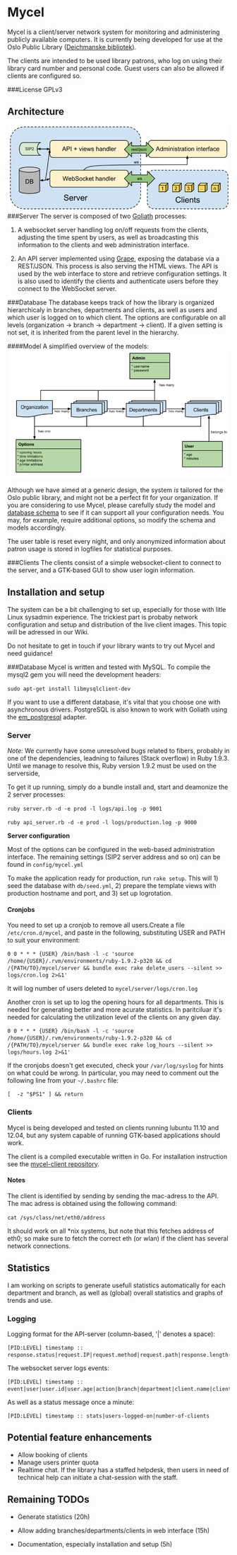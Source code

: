 # Mycel
Mycel is a client/server network system for monitoring and administering publicly available computers. It is currently being developed for use at the Oslo Public Library ([Deichmanske bibliotek]).

The clients are intended to be used library patrons, who log on using their library card number and personal code. Guest users can also be allowed if clients are configured so.

###License
GPLv3

## Architecture
![Mycel architecture](https://github.com/digibib/mycel/raw/master/docs/architecture.png)
###Server
The server is composed of two [Goliath] processes:

1. A websocket server handling log on/off requests from the clients, adjusting the time spent by users, as well as broadcasting this information to the clients and web administration interface.

2. An API server implemented using [Grape], exposing the database via a REST/JSON. This process is also serving the HTML views. The API is used by the web interface to store and retrieve configuration settings. It is also used to identify the clients and authenticate users before they connect to the WebSocket server.

###Database
The database keeps track of how the library is organized hierarchicaly in branches, departments and clients, as well as users and which user is logged on to which client. The options are configurable on all levels (organization -> branch -> department -> client). If a given setting is not set, it is inherited from the parent level in the hierarchy.

####Model
A simplified overview of the models:
![Mycel architecture](https://github.com/digibib/mycel/raw/master/docs/db_model.png)

Although we have aimed at a generic design, the system _is_ tailored for the Oslo public library, and might not be a perfect fit for your organization. If you are considering to use Mycel, please carefully study the model and [database schema](https://github.com/digibib/mycel/raw/master/docs/db_schema.pdf) to see if it can support all your configuration needs. You may, for example, require additional options, so modify the schema and models accordingly.

The user table is reset every night, and only anonymized information about patron usage is stored in logfiles for statistical purposes.

###Clients
The clients consist of a simple websocket-client to connect to the server, and a GTK-based GUI to show user login information.

## Installation and setup
The system can be a bit challenging to set up, especially for those with litle Linux sysadmin experience. The trickiest part is probaby network configuration and setup and distribution of the live client images. This topic will be adressed in our Wiki.

Do not hesitate to get in touch if your library wants to try out Mycel and need guidance!

###Database
Mycel is written and tested with MySQL. To compile the mysql2 gem you will need the development headers:

```sudo apt-get install libmysqlclient-dev```

If you want to use a different database, it's vital that you choose one with asynchronous drivers. PostgreSQL is also known to work with Goliath using the [em_postgresql] adapter.

### Server
*Note:* We currently have some unresolved bugs related to fibers, probably in one of the dependencies, leadning to failures (Stack overflow) in Ruby 1.9.3. Until we manage to resolve this, Ruby version 1.9.2 must be used on the serverside,

To get it up running, simply do a bundle install and, start and deamonize the 2 server processes:

```ruby server.rb -d -e prod -l logs/api.log -p 9001```

```ruby api_server.rb -d -e prod -l logs/production.log -p 9000```


**Server configuration**

Most of the options can be configured in the web-based administration interface. The remaining settings (SIP2 server address and so on) can be found in `config/mycel.yml`

To make the application ready for production, run `rake setup`. This will 1) seed the database with `db/seed.yml`, 2) prepare the template views with production hostname and port, and 3) set up logrotation.

#### Cronjobs
You need to set up a cronjob to remove all users.Create a file `/etc/cron.d/mycel`, and paste in the following, substituting USER and PATH to suit your environment:

```
0 0 * * * {USER} /bin/bash -l -c 'source /home/{USER}/.rvm/environments/ruby-1.9.2-p320 && cd /{PATH/TO}/mycel/server && bundle exec rake delete_users --silent >> logs/cron.log 2>&1'
```

It will log number of users deleted to `mycel/server/logs/cron.log`

Another cron is set up to log the opening hours for all departments. This is needed for generating better and more acurate statistics. In paritciluar it's needed for calculating the utilization level of the clients on any given day.

```
0 0 * * * {USER} /bin/bash -l -c 'source /home/{USER}/.rvm/environments/ruby-1.9.2-p320 && cd /{PATH/TO}/mycel/server && bundle exec rake log_hours --silent >> logs/hours.log 2>&1'
```


If the cronjobs doesn't get executed, check your `/var/log/syslog` for hints on what could be wrong. In particular, you may need to comment out the following line from your `~/.bashrc` file:

    [  -z "$PS1" ] && return

### Clients
Mycel is being developed and tested on clients running lubuntu 11.10 and 12.04, but any system capable of running GTK-based applications should work.

The client is a compiled executable written in Go. For installation instruction see the [mycel-client repository](https://github.com/digibib/mycel-client).

#### Notes
The client is identified by sending by sending the mac-adress to the API. The mac adress is obtained using the following command:

```cat /sys/class/net/eth0/address```

It should work on all *nix systems, but note that this fetches address of eth0; so make sure to fetch the correct eth (or wlan) if the client has several network connections.

## Statistics
I am working on scripts to generate usefull statistics automatically for each department and branch, as well as (global) overall statistics and graphs of trends and use.

### Logging
Logging format for the API-server (column-based,  '|' denotes a space):

```
[PID:LEVEL] timestamp :: response.status|request.IP|request.method|request.path|response.length(bytes)|response.time(ms)
```

The websocket server logs events:

```
[PID:LEVEL] timestamp :: event|user|user.id|user.age|action|branch|department|client.name|client.hwaddr
```

As well as a status message once a minute:

```
[PID:LEVEL] timestamp :: stats|users-logged-on|number-of-clients
```

## Potential feature enhancements
* Allow booking of clients
* Manage users printer quota
* Realtime chat. If the library has a staffed helpdesk, then users in need of technical help can initiate a chat-session with the staff.


## Remaining TODOs
* Generate statistics (20h)
* Allow adding branches/departments/clients in web interface (15h)
* Documentation, especially installation and setup (5h)

  [Deichmanske bibliotek]: http://deichman.no
  [Goliath]: https://github.com/postrank-labs/goliath/
  [Grape]: https://github.com/intridea/grape
  [em_postgresql]: https://github.com/mperham/em_postgresql
